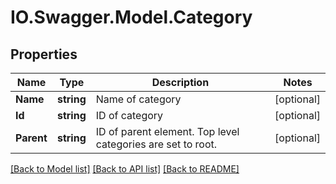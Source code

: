 # IO.Swagger.Model.Category
## Properties

Name | Type | Description | Notes
------------ | ------------- | ------------- | -------------
**Name** | **string** | Name of category | [optional] 
**Id** | **string** | ID of category | [optional] 
**Parent** | **string** | ID of parent element. Top level categories are set to root. | [optional] 

[[Back to Model list]](../README.md#documentation-for-models) [[Back to API list]](../README.md#documentation-for-api-endpoints) [[Back to README]](../README.md)

